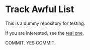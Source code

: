 # Track Awful List

This is a dummy repository for testing.

If you are interested, see the [real one](https://github.com/trackawesomelist/trackawesomelist/).

COMMIT. YES COMMIT.
